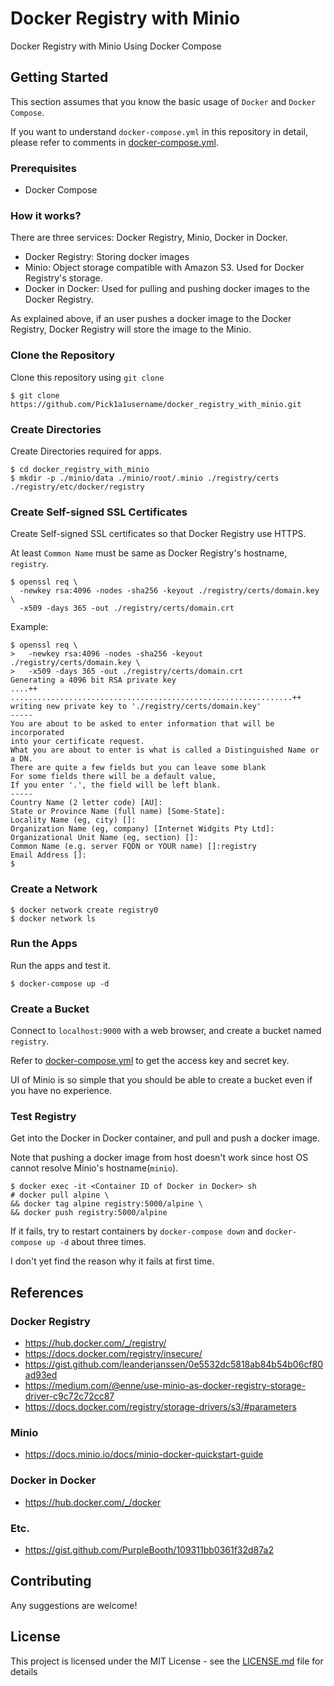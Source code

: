 # Docker Registry with Minio

Docker Registry with Minio Using Docker Compose

## Getting Started

This section assumes that you know the basic usage of `Docker` and `Docker Compose`.

If you want to understand `docker-compose.yml` in this repository in detail, please refer to comments in  [docker-compose.yml](docker-compose.yml).


### Prerequisites

* Docker Compose


### How it works?

There are three services: Docker Registry, Minio, Docker in Docker.

* Docker Registry: Storing docker images
* Minio: Object storage compatible with Amazon S3. Used for Docker Registry's storage.
* Docker in Docker: Used for pulling and pushing docker images to the Docker Registry.

As explained above, if an user pushes a docker image to the Docker Registry, Docker Registry will store the image to the Minio.


### Clone the Repository

Clone this repository using `git clone`

```
$ git clone https://github.com/Pick1a1username/docker_registry_with_minio.git
```

### Create Directories

Create Directories required for apps.

```
$ cd docker_registry_with_minio
$ mkdir -p ./minio/data ./minio/root/.minio ./registry/certs ./registry/etc/docker/registry
```


### Create Self-signed SSL Certificates

Create Self-signed SSL certificates so that Docker Registry use HTTPS.

At least `Common Name` must be same as Docker Registry's hostname, `registry`.

```
$ openssl req \
  -newkey rsa:4096 -nodes -sha256 -keyout ./registry/certs/domain.key \
  -x509 -days 365 -out ./registry/certs/domain.crt
```


Example:
```
$ openssl req \
>   -newkey rsa:4096 -nodes -sha256 -keyout ./registry/certs/domain.key \
>   -x509 -days 365 -out ./registry/certs/domain.crt
Generating a 4096 bit RSA private key
....++
...............................................................++
writing new private key to './registry/certs/domain.key'
-----
You are about to be asked to enter information that will be incorporated
into your certificate request.
What you are about to enter is what is called a Distinguished Name or a DN.
There are quite a few fields but you can leave some blank
For some fields there will be a default value,
If you enter '.', the field will be left blank.
-----
Country Name (2 letter code) [AU]:
State or Province Name (full name) [Some-State]:
Locality Name (eg, city) []:
Organization Name (eg, company) [Internet Widgits Pty Ltd]:
Organizational Unit Name (eg, section) []:
Common Name (e.g. server FQDN or YOUR name) []:registry
Email Address []:
$
```


### Create a Network

```
$ docker network create registry0
$ docker network ls
```


### Run the Apps

Run the apps and test it.

```
$ docker-compose up -d
```


### Create a Bucket

Connect to `localhost:9000` with a web browser, and create a bucket named `registry`.

Refer to [docker-compose.yml](docker-compose.yml) to get the access key and secret key.

UI of Minio is so simple that you should be able to create a bucket even if you have no experience.


### Test Registry

Get into the Docker in Docker container, and pull and push a docker image.

Note that pushing a docker image from host doesn't work since host OS cannot resolve Minio's hostname(`minio`).

```
$ docker exec -it <Container ID of Docker in Docker> sh
# docker pull alpine \
&& docker tag alpine registry:5000/alpine \
&& docker push registry:5000/alpine
```

If it fails, try to restart containers by `docker-compose down` and `docker-compose up -d` about three times.

I don't yet find the reason why it fails at first time.


## References

### Docker Registry

* https://hub.docker.com/_/registry/
* https://docs.docker.com/registry/insecure/
* https://gist.github.com/leanderjanssen/0e5532dc5818ab84b54b06cf80ad93ed
* https://medium.com/@enne/use-minio-as-docker-registry-storage-driver-c9c72c72cc87
* https://docs.docker.com/registry/storage-drivers/s3/#parameters


### Minio

* https://docs.minio.io/docs/minio-docker-quickstart-guide


### Docker in Docker

* https://hub.docker.com/_/docker

### Etc.

* https://gist.github.com/PurpleBooth/109311bb0361f32d87a2

## Contributing

Any suggestions are welcome!


## License

This project is licensed under the MIT License - see the [LICENSE.md](LICENSE.md) file for details
